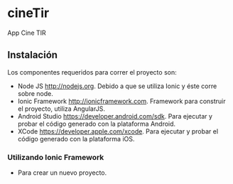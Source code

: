# cineTir
App Cine TIR

## Instalación

Los componentes requeridos para correr el proyecto son: 
- Node JS <http://nodejs.org>. Debido a que se utiliza Ionic y éste corre sobre node.
- Ionic Framework <http://ionicframework.com>. Framework para construir el proyecto, utiliza AngularJS.
- Android Studio <https://developer.android.com/sdk>. Para ejecutar y probar el código generado con la plataforma Android.
- XCode <https://developer.apple.com/xcode>. Para ejecutar y probar el código generado con la plataforma iOS. 

### Utilizando Ionic Framework

* Para crear un nuevo proyecto. <template> puede ser *tabs*, *sidebar* o *blank*. 

```
    ionic start <nombreApp> <template>
```

* Para ejecutar el proyecto y visualizarlo en un explorador web. Este comando abre una nueva pestaña en el explorador por default.

```
    ionic serve
```

* Para cmopilar una de las plataformas del proyecto. <platform> puede ser *android* o *ios* para este proyecto en específico.

```
    ionic build <platform> [--release]
```

* Para agregar una plataforma al proyecto, e.g., agregar el código fuente de iOS o Android.

```
    ionic add platform <platform>
```

* Para agregar un plugin. Son proyectos que agregan funciones específicas escritas para el framework de Cordova. (e.g. http://ngcordova.com). Dirección puede ser el nombre de la extensión o la dirección del repositorio en Git.

```
    ionic add plugin <direccion>
```


Link a wiki: https://github.com/bakedintime/cineTir/wiki
